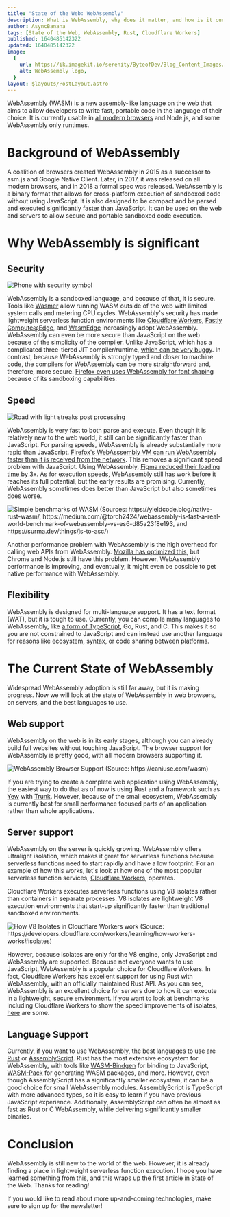 ```yaml
---
title: "State of the Web: WebAssembly"
description: What is WebAssembly, why does it matter, and how is it currently used in the web?
author: AsyncBanana
tags: [State of the Web, WebAssembly, Rust, Cloudflare Workers]
published: 1640485142322
updated: 1640485142322
image:
  {
    url: https://ik.imagekit.io/serenity/ByteofDev/Blog_Content_Images/wasm_logo,
    alt: WebAssembly logo,
  }
layout: $layouts/PostLayout.astro
---
```


[WebAssembly](https://webassembly.org/) (WASM) is a new assembly-like language on the web that aims to allow developers to write fast, portable code in the language of their choice. It is currently usable in [all modern browsers](https://caniuse.com/wasm) and Node.js, and some WebAssembly only runtimes.

# Background of WebAssembly

A coalition of browsers created WebAssembly in 2015 as a successor to asm.js and Google Native Client. Later, in 2017, it was released on all modern browsers, and in 2018 a formal spec was released. WebAssembly is a binary format that allows for cross-platform execution of sandboxed code without using JavaScript. It is also designed to be compact and be parsed and executed significantly faster than JavaScript. It can be used on the web and servers to allow secure and portable sandboxed code execution.

# Why WebAssembly is significant

## Security

![Phone with security symbol](https://ik.imagekit.io/serenity/ByteofDev/Blog_Content_Images/phone_security)

WebAssembly is a sandboxed language, and because of that, it is secure. Tools like [Wasmer](https://wasmer.io) allow running WASM outside of the web with limited system calls and metering CPU cycles. WebAssembly's security has made lightweight serverless function environments like [Cloudflare Workers](https://workers.cloudflare.com), [Fastly Compute@Edge](https://www.fastly.com/products/edge-compute/serverless), and [WasmEdge](https://wasmedge.org/) increasingly adopt WebAssembly. WebAssembly can even be more secure than JavaScript on the web because of the simplicity of the compiler. Unlike JavaScript, which has a complicated three-tiered JIT compiler/runtime, [which can be very buggy](https://microsoftedge.github.io/edgevr/posts/Super-Duper-Secure-Mode/). In contrast, because WebAssembly is strongly typed and closer to machine code, the compilers for WebAssembly can be more straightforward and, therefore, more secure. [Firefox even uses WebAssembly for font shaping](https://hacks.mozilla.org/2020/02/securing-firefox-with-webassembly/) because of its sandboxing capabilities.

## Speed

![Road with light streaks post processing](https://ik.imagekit.io/serenity/ByteofDev/Blog_Content_Images/speed_road)

WebAssembly is very fast to both parse and execute. Even though it is relatively new to the web world, it still can be significantly faster than JavaScript. For parsing speeds, WebAssembly is already substantially more rapid than JavaScript. [Firefox's WebAsssembly VM can run WebAssembly faster than it is received from the network](https://hacks.mozilla.org/2018/01/making-webassembly-even-faster-firefoxs-new-streaming-and-tiering-compiler/). This removes a significant speed problem with JavaScript. Using WebAssembly, [Figma reduced their loading time by 3x](https://medium.com/figma-design/webassembly-cut-figmas-load-time-by-3x-76f3f2395164). As for execution speeds, WebAssembly still has work before it reaches its full potential, but the early results are promising. Currently, WebAssembly sometimes does better than JavaScript but also sometimes does worse.

![Simple benchmarks of WASM (Sources: https://yieldcode.blog/native-rust-wasm/, https://medium.com/@torch2424/webassembly-is-fast-a-real-world-benchmark-of-webassembly-vs-es6-d85a23f8e193, and https://surma.dev/things/js-to-asc/)](https://ik.imagekit.io/serenity/ByteofDev/Blog_Content_Images/wasm_benchmarks)

Another performance problem with WebAssembly is the high overhead for calling web APIs from WebAssembly. [Mozilla has optimized this](https://hacks.mozilla.org/2018/10/calls-between-javascript-and-webassembly-are-finally-fast-%f0%9f%8e%89/), but Chrome and Node.js still have this problem. However, WebAssembly performance is improving, and eventually, it might even be possible to get native performance with WebAssembly.

## Flexibility

WebAssembly is designed for multi-language support. It has a text format (WAT), but it is tough to use. Currently, you can compile many languages to WebAssembly, like [a form of TypeScript](https://www.assemblyscript.org/), Go, Rust, and C. This makes it so you are not constrained to JavaScript and can instead use another language for reasons like ecosystem, syntax, or code sharing between platforms.

# The Current State of WebAssembly

Widespread WebAssembly adoption is still far away, but it is making progress. Now we will look at the state of WebAssembly in web browsers, on servers, and the best languages to use.

## Web support

WebAssembly on the web is in its early stages, although you can already build full websites without touching JavaScript. The browser support for WebAssembly is pretty good, with all modern browsers supporting it.

![WebAssembly Browser Support (Source: https://caniuse.com/wasm)](https://ik.imagekit.io/serenity/ByteofDev/Blog_Content_Images/caniuse_wasm)

If you are trying to create a complete web application using WebAssembly, the easiest way to do that as of now is using Rust and a framework such as [Yew](https://yew.rs/) with [Trunk](https://github.com/thedodd/trunk/). However, because of the small ecosystem, WebAssembly is currently best for small performance focused parts of an application rather than whole applications.

## Server support

WebAssembly on the server is quickly growing. WebAssembly offers ultralight isolation, which makes it great for serverless functions because serverless functions need to start rapidly and have a low footprint. For an example of how this works, let's look at how one of the most popular serverless function services, [Cloudflare Workers](https://workers.cloudflare.com/), operates.

Cloudflare Workers executes serverless functions using V8 isolates rather than containers in separate processes. V8 isolates are lightweight V8 execution environments that start-up significantly faster than traditional sandboxed environments.

![How V8 Isolates in Cloudflare Workers work (Source: https://developers.cloudflare.com/workers/learning/how-workers-works#isolates)](https://ik.imagekit.io/serenity/ByteofDev/Blog_Content_Images/v8_isolates_workers)

However, because isolates are only for the V8 engine, only JavaScript and WebAssembly are supported. Because not everyone wants to use JavaScript, WebAssembly is a popular choice for Cloudflare Workers. In fact, Cloudflare Workers has excellent support for using Rust with WebAssembly, with an officially maintained Rust API.
As you can see, WebAssembly is an excellent choice for servers due to how it can execute in a lightweight, secure environment. If you want to look at benchmarks including Cloudflare Workers to show the speed improvements of isolates, [here](https://blog.cloudflare.com/serverless-performance-comparison-workers-lambda/) are some.

## Language Support

Currently, if you want to use WebAssembly, the best languages to use are [Rust](https://www.rust-lang.org/) or [AssemblyScript](https://www.assemblyscript.org/). Rust has the most extensive ecosystem for WebAssembly, with tools like [WASM-Bindgen](https://rustwasm.github.io/docs/wasm-bindgen/) for binding to JavaScript, [WASM-Pack](https://github.com/rustwasm/wasm-pack) for generating WASM packages, and more. However, even though AssemblyScript has a significantly smaller ecosystem, it can be a good choice for small WebAssembly modules. AssemblyScript is TypeScript with more advanced types, so it is easy to learn if you have previous JavaScript experience. Additionally, AssemblyScript can often be almost as fast as Rust or C WebAssembly, while delivering significantly smaller binaries.

# Conclusion

WebAssembly is still new to the world of the web. However, it is already finding a place in lightweight serverless function execution. I hope you have learned something from this, and this wraps up the first article in State of the Web. Thanks for reading!

If you would like to read about more up-and-coming technologies, make sure to sign up for the newsletter!
